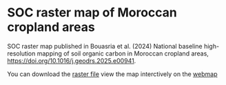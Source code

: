 # SOC raster map of Moroccan cropland areas

SOC raster map published in Bouasria et al. (2024) National baseline high-resolution mapping of soil organic carbon in Moroccan cropland areas, https://doi.org/10.1016/j.geodrs.2025.e00941.

You can download the [raster file](https://github.com/abdelkrim-bsr/SOC_Morocco/blob/main/rf_soc_map.tif) view the map interctively on the [webmap](https://abdelkrim-bsr.github.io/SOC_Morocco/)

